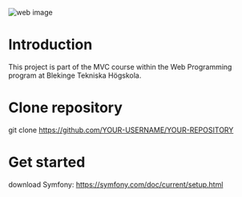 ![web image](img/webb.png)

# Introduction

This project is part of the MVC course within the Web Programming program at Blekinge Tekniska Högskola. 

# Clone repository 

git clone https://github.com/YOUR-USERNAME/YOUR-REPOSITORY

# Get started

download Symfony: https://symfony.com/doc/current/setup.html 
